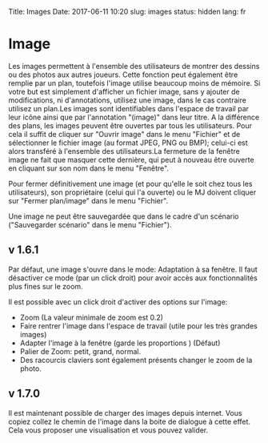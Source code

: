 Title: Images
Date: 2017-06-11 10:20
slug: images
status: hidden
lang: fr

Image
=====

Les images permettent à l\'ensemble des utilisateurs de montrer des
dessins ou des photos aux autres joueurs. Cette fonction peut également
être remplie par un plan, toutefois l\'image utilise beaucoup moins de
mémoire. Si votre but est simplement d\'afficher un fichier image, sans
y ajouter de modifications, ni d\'annotations, utilisez une image, dans
le cas contraire utilisez un plan.Les images sont identifiables dans
l\'espace de travail par leur icône ainsi que par l\'annotation
\"(image)\" dans leur titre. A la différence des plans, les images
peuvent être ouvertes par tous les utilisateurs. Pour cela il suffit de
cliquer sur \"Ouvrir image\" dans le menu \"Fichier\" et de sélectionner
le fichier image (au format JPEG, PNG ou BMP); celui-ci est alors
transféré à l\'ensemble des utilisateurs.La fermeture de la fenêtre
image ne fait que masquer cette dernière, qui peut à nouveau être
ouverte en cliquant sur son nom dans le menu \"Fenêtre\".

Pour fermer définitivement une image (et pour qu\'elle le soit chez tous
les utilisateurs), son propriétaire (celui qui l\'a ouverte) ou le MJ
doivent cliquer sur \"Fermer plan/image\" dans le menu \"Fichier\".

Une image ne peut être sauvegardée que dans le cadre d\'un scénario
(\"Sauvegarder scénario\" dans le menu \"Fichier\").

v 1.6.1
-------

Par défaut, une image s\'ouvre dans le mode: Adaptation à sa fenêtre. Il
faut désactiver ce mode (par un click droit) pour avoir accès aux
fonctionnalités plus fines sur le zoom.

Il est possible avec un click droit d\'activer des options sur l\'image:

-   Zoom (La valeur minimale de zoom est 0.2)
-   Faire rentrer l\'image dans l\'espace de travail (utile pour les
    très grandes images)
-   Adapter l\'image à la fenêtre (garde les proportions ) (Défaut)
-   Palier de Zoom: petit, grand, normal.
-   Des racourcis claviers sont également présents changer le zoom de la
    photo.

v 1.7.0
-------

Il est maintenant possible de charger des images depuis internet. Vous
copiez collez le chemin de l\'image dans la boite de dialogue à cette
effet. Cela vous proposer une visualisation et vous pouvez valider.
